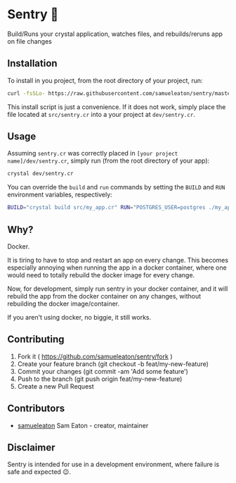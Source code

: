 # Sentry 🤖  

Build/Runs your crystal application, watches files, and rebuilds/reruns app on file changes

## Installation

To install in you project, from the root directory of your project, run:
```bash
curl -fsSLo- https://raw.githubusercontent.com/samueleaton/sentry/master/install.rb | ruby
```

This install script is just a convenience. If it does not work, simply place the file located at `src/sentry.cr` into a your project at `dev/sentry.cr`.

## Usage

Assuming `sentry.cr` was correctly placed in `[your project name]/dev/sentry.cr`, simply run (from the root directory of your app):

```bash
crystal dev/sentry.cr
```

You can override the `build` and `run` commands by setting the `BUILD` and `RUN` environment variables, respectively:

```bash
BUILD="crystal build src/my_app.cr" RUN="POSTGRES_USER=postgres ./my_app" crystal dev/sentry.cr
```

## Why?

Docker.

It is tiring to have to stop and restart an app on every change. This becomes especially annoying when running the app in a docker container, where one would need to totally rebuild the docker image for every change.

Now, for development, simply run sentry in your docker container, and it will rebuild the app from the docker container on any changes, without rebuilding the docker image/container.

If you aren't using docker, no biggie, it still works.

## Contributing

1. Fork it ( https://github.com/samueleaton/sentry/fork )
2. Create your feature branch (git checkout -b feat/my-new-feature)
3. Commit your changes (git commit -am 'Add some feature')
4. Push to the branch (git push origin feat/my-new-feature)
5. Create a new Pull Request

## Contributors

- [samueleaton](https://github.com/samueleaton) Sam Eaton - creator, maintainer

## Disclaimer

Sentry is intended for use in a development environment, where failure is safe and expected 😉.
